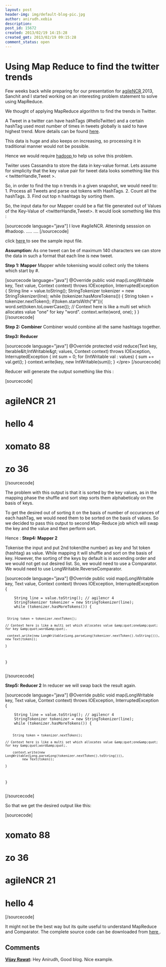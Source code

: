 ```yaml
---
layout: post
header-img: img/default-blog-pic.jpg
author: anirudh.xebia
description: 
post_id: 15672
created: 2013/02/19 14:15:28
created_gmt: 2013/02/19 09:15:28
comment_status: open
---
```


# Using Map Reduce to find the twitter trends

<p>Few weeks back while preparing for our presentation for <a href="http://agilencr.xebia.in/">agileNCR </a>2013, Sanchit and I started working on an interesting problem statement to solve using MapReduce.</p>
<p>We thought of applying MapReduce algorithm to find the trends in Twitter.</p>
<p>A Tweet in a twitter can have hashTags (#helloTwitter) and a certain hashTag used most number of times in tweets globally is said to have highest trend. More details can be found <a href="https://support.twitter.com/articles/101125-faqs-about-twitter-s-trends">here</a>.</p>
<p>This data is huge and also keeps on increasing, so processing it in traditional manner would not be possible.</p>
<p>Hence we would require <a href="http://hadoop.apache.org/">hadoop </a>to help us solve this problem.</p>
<p>Twiiter uses Cassandra to store the data in key-value format. Lets assume for simplicity that the key value pair for tweet data looks something like this &lt; twitterHandle,Tweet &gt;.</p>
<!--more-->

<p>So, in order to find the top n trends in a given snapshot, we would need to:
1. Process all Tweets and parse out tokens with HashTags.
2. Count all the hashTags.
3. Find out top n hashtags by sorting them.</p>
<p>So, the input data for our Mapper could be a flat file generated out of Values of the Key-Value of &lt;twitterHandle,Tweet&gt;.
It would look something like this :</p>
<p>[sourcecode language="java"]
I love #agileNCR.
Attenindg sesssion on #hadoop.
.....
....
[/sourcecode]</p>
<p>click <a href="https://github.com/anirudh83/xke_hadoop/blob/master/input/test.jpda">here </a>to see the sample input file.</p>
<p><strong>Assumption: </strong> As one tweet can be of maximum 140 characters we can store the data in such a format that each line is new tweet.</p>
<p><strong>Step 1: Mapper</strong>
Mapper while tokenising would collect only the tokens which start by #.</p>
<p>[sourcecode language="java"]
@Override
public void map(LongWritable key, Text value, Context context) throws IOException, 
   InterruptedException {
        String line = value.toString();
        StringTokenizer tokenizer = new StringTokenizer(line);
        while (tokenizer.hasMoreTokens()) {
         String token = tokenizer.nextToken();
       if(token.startsWith(&quot;#&quot;)){
         word.set(token.toLowerCase());
         // Context here is like a multi set which allocates value &quot;one&quot; for key &quot;word&quot;.
         context.write(word, one);
         }
    }
[/sourcecode] </p>
<p><strong>Step 2: Combiner</strong>
Combiner would combine all the same hashtags together.</p>
<p><strong>Step3: Reducer</strong></p>
<p>[sourcecode language="java"]
@Override
    protected void reduce(Text key, Iterable&amp;lt;IntWritable&amp;gt; values, Context context) 
    throws IOException, InterruptedException {
        int sum = 0;
        for (IntWritable val : values) {
            sum += val.get();
        }
        context.write(key, new IntWritable(sum));
    }
&lt;/pre&gt; 
[/sourcecode] </p>
<p>Reducer will generate the output something like this :</p>
<p>[sourcecode]</p>
<h1>agileNCR 21</h1>
<h1>hello 4</h1>
<h1>xomato 88</h1>
<h1>zo 36</h1>
<p>[/sourcecode]</p>
<p>The problem with this output is that it is sorted by the key values, as in the mapping phase the shuffle and sort step sorts them alphabeticaly on the basis of keys.</p>
<p>To get the desired out of sorting it on the basis of number of occurances of each hashTag, we would need them to be sorted on the basis of values.
So we decided to pass this output to second Map-Reduce job which will swap the key and the value and then perform sort.</p>
<p>Hence :
<strong>Step4: Mapper 2</strong></p>
<p>Tokenise the input and put 2nd token(the number) as key and 1st token (hashtag) as value.
While mapping it will shuffle and sort on the basis of key.
However, the sorting of the keys by default is in ascending order and we would not get out desired list.
So, we would need to use a Comparator.
We would need to use LongWritable.ReverseComparator.</p>
<p>[sourcecode language="java"]
 @Override
public void map(LongWritable key, Text value, Context context) throws IOException, InterruptedException {</p>
<pre><code>    String line = value.toString(); // agilencr 4
    StringTokenizer tokenizer = new StringTokenizer(line);
    while (tokenizer.hasMoreTokens()) {

     String token = tokenizer.nextToken();

    // Context here is like a multi set which allocates value &amp;quot;one&amp;quot; for key &amp;quot;word&amp;quot;.

     context.write(new LongWritable(Long.parseLong(tokenizer.nextToken().toString())), new Text(token));

    }
}
</code></pre>
<p>[/sourcecode]</p>
<p><strong>Step5: Reducer 2</strong>
In reducer we will swap back the result again.</p>
<p>[sourcecode language="java"]
@Override
    public void map(LongWritable key, Text value, Context context) 
        throws IOException, InterruptedException {</p>
<pre><code>    String line = value.toString(); // agilencr 4
    StringTokenizer tokenizer = new StringTokenizer(line);
    while (tokenizer.hasMoreTokens()) {

        String token = tokenizer.nextToken();

    // Context here is like a multi set which allocates value &amp;quot;one&amp;quot; for key &amp;quot;word&amp;quot;.

        context.write(new LongWritable(Long.parseLong(tokenizer.nextToken().toString())),
             new Text(token));

    }
}
</code></pre>
<p>[/sourcecode]</p>
<p>So that we get the desired output like this:</p>
<p>[sourcecode]</p>
<h1>xomato 88</h1>
<h1>zo 36</h1>
<h1>agileNCR 21</h1>
<h1>hello 4</h1>
<p>[/sourcecode]</p>
<p>It might not be the best way but its quite useful to understand MapReduce and Comparator.
The complete source code can be downloaded from <a href="https://github.com/anirudh83/xke_hadoop/blob/master/src/com/example/trendfinder">here </a>.</p>

## Comments

**[Vijay Rawat](#9314 "2013-03-13 13:36:35"):** Hey Anirudh, Good blog. Nice example.

